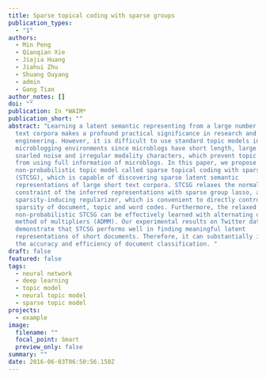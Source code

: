 ```yaml
---
title: Sparse topical coding with sparse groups
publication_types:
  - "1"
authors:
  - Min Peng
  - Qianqian Xie
  - Jiajia Huang
  - Jiahui Zhu
  - Shuang Ouyang
  - admin
  - Gang Tian
author_notes: []
doi: ""
publication: In *WAIM*
publication_short: ""
abstract: "Learning a latent semantic representing from a large number of short
  text corpora makes a profound practical significance in research and
  engineering. However, it is difficult to use standard topic models in
  microblogging environments since microblogs have short length, large amount,
  snarled noise and irregular modality characters, which prevent topic models
  from using full information of microblogs. In this paper, we propose a novel
  non-probabilistic topic model called sparse topical coding with sparse groups
  (STCSG), which is capable of discovering sparse latent semantic
  representations of large short text corpora. STCSG relaxes the normalization
  constraint of the inferred representations with sparse group lasso, a
  sparsity-inducing regularizer, which is convenient to directly control the
  sparsity of document, topic and word codes. Furthermore, the relaxed
  non-probabilistic STCSG can be effectively learned with alternating direction
  method of multipliers (ADMM). Our experimental results on Twitter dataset
  demonstrate that STCSG performs well in finding meaningful latent
  representations of short documents. Therefore, it can substantially improve
  the accuracy and efficiency of document classification. "
draft: false
featured: false
tags:
  - neural network
  - deep learning
  - topic model
  - neural topic model
  - sparse topic model
projects:
  - example
image:
  filename: ""
  focal_point: Smart
  preview_only: false
summary: ""
date: 2016-06-03T06:50:56.150Z
---
```

